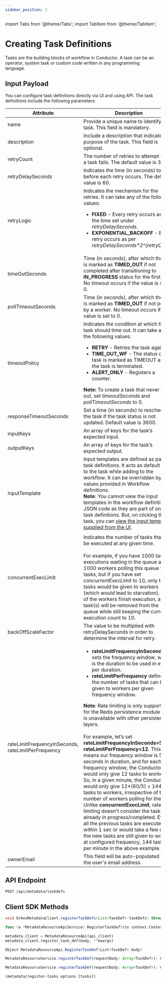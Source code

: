 ```yaml
---
sidebar_position: 2
---
```

import Tabs from '@theme/Tabs';
import TabItem from '@theme/TabItem';

# Creating Task Definitions

Tasks are the building blocks of workflow in Conductor. A task can be an operator, system task or custom code written in any programming language.

## Input Payload

You can configure task definitions directly via UI and using API. The task definitions include the following parameters:

| Attribute                                          | Description                                                                                                                                                                                                                                                                                                                                                                                                                                                                                                                                                                                                                                                                                                                                                                                                                                                                                                                                                                                                                                                                                              |
| -------------------------------------------------- | -------------------------------------------------------------------------------------------------------------------------------------------------------------------------------------------------------------------------------------------------------------------------------------------------------------------------------------------------------------------------------------------------------------------------------------------------------------------------------------------------------------------------------------------------------------------------------------------------------------------------------------------------------------------------------------------------------------------------------------------------------------------------------------------------------------------------------------------------------------------------------------------------------------------------------------------------------------------------------------------------------------------------------------------------------------------------------------------------------- |
| name                                               | Provide a unique name to identify the task. This field is mandatory.                                                                                                                                                                                                                                                                                                                                                                                                                                                                                                                                                                                                                                                                                                                                                                                                                                                                                                                                                                                                                                     |
| description                                        | Include a description that indicates the purpose of the task. This field is optional.                                                                                                                                                                                                                                                                                                                                                                                                                                                                                                                                                                                                                                                                                                                                                                                                                                                                                                                                                                                                                    |
| retryCount                                         | The number of retries to attempt when a task fails. The default value is 3.                                                                                                                                                                                                                                                                                                                                                                                                                                                                                                                                                                                                                                                                                                                                                                                                                                                                                                                                                                                                                              |
| retryDelaySeconds                                  | Indicates the time (in seconds) to wait before each retry occurs. The default value is 60.                                                                                                                                                                                                                                                                                                                                                                                                                                                                                                                                                                                                                                                                                                                                                                                                                                                                                                                                                                                                               |
| retryLogic                                         | Indicates the mechanism for the retries. It can take any of the following values:<ul><li>**FIXED** - Every retry occurs as per the time set under *retryDelaySeconds*.</li><li>**EXPONENTIAL_BACKOFF** - Every retry occurs as per <i>retryDelaySeconds*2^(retryCount)</i></li></ul>                                                                                                                                                                                                                                                                                                                                                                                                                                                                                                                                                                                                                                                                                                                                                                                                                     |
| timeOutSeconds                                     | Time (in seconds), after which the task is marked as **TIMED_OUT** if not completed after transitioning to **IN_PROGRESS** status for the first time. No timeout occurs if the value is set to 0.                                                                                                                                                                                                                                                                                                                                                                                                                                                                                                                                                                                                                                                                                                                                                                                                                                                                                                         |
| pollTimeoutSeconds                                 | Time (in seconds), after which the task is marked as **TIMED_OUT** if not polled by a worker. No timeout occurs if the value is set to 0.                                                                                                                                                                                                                                                                                                                                                                                                                                                                                                                                                                                                                                                                                                                                                                                                                                                                                                                                                                |
| timeoutPolicy                                      | Indicates the condition at which the task should time out. It can take any of the following values:<ul><li>**RETRY** - Retries the task again.</li><li>**TIME_OUT_WF** - The status of the task is marked as TIMEOUT and the task is terminated.</li><li>**ALERT_ONLY** - Registers a counter.</li></ul>**Note:** To create a task that never times out, set *timeoutSeconds* and *pollTimeoutSeconds* to 0.                                                                                                                                                                                                                                                                                                                                                                                                                                                                                                                                                                                                                                                                                             |
| responseTimeoutSeconds                             | Set a time (in seconds) to reschedule the task if the task status is not updated. Default value is 3600.                                                                                                                                                                                                                                                                                                                                                                                                                                                                                                                                                                                                                                                                                                                                                                                                                                                                                                                                                                                                 |
| inputKeys                                          | An array of keys for the task’s expected input.                                                                                                                                                                                                                                                                                                                                                                                                                                                                                                                                                                                                                                                                                                                                                                                                                                                                                                                                                                                                                                                          |
| outputKeys                                         | An array of keys for the task’s expected output.                                                                                                                                                                                                                                                                                                                                                                                                                                                                                                                                                                                                                                                                                                                                                                                                                                                                                                                                                                                                                                                         |
| inputTemplate                                      | Input templates are defined as part of task definitions. It acts as default input to the task while adding to the workflow. It can be overridden by values provided in Workflow definitions.<br/>**Note**: You cannot view the input templates in the workflow definition JSON code as they are part of only task definitions. But, on clicking the task, you can [view the input templates supplied from the UI](/content/developer-guides/passing-inputs-to-task-in-conductor#through-task-input-templates). 
                                                                                                                                                                                                                                                                                                                                                                                                                                                                                                                                                                                                                                                                                                                                                    |
| concurrentExecLimit                                | Indicates the number of tasks that can be executed at any given time. <br/><br/>For example, if you have 1000 task executions waiting in the queue and 1000 workers polling this queue for tasks, but if you have set *concurrentExecLimit* to 10, only ten tasks would be given to workers (which would lead to starvation). If any of the workers finish execution, a new task(s) will be removed from the queue while still keeping the current execution count to 10.                                                                                                                                                                                                                                                                                                                                                                                                                                                                                                                                                                                                                                |
| backOffScaleFactor                                 | The value to be multiplied with retryDelaySeconds in order to determine the interval for retry.                                                                                                                                                                                                                                                                                                                                                                                                                                                                                                                                                                                                                                                                                                                                                                                                                                                                                                                                                                                                          |
| rateLimitFrequencyInSeconds, rateLimitPerFrequency | <ul><li>**rateLimitFrequencyInSeconds** sets the frequency window, which is the duration to be used in events per duration.</li><li>**rateLimitPerFrequency** defines the number of tasks that can be given to workers per given frequency window.</li></ul>**Note**: Rate limiting is only supported for the Redis persistence module and is unavailable with other persistence layers.<br/><br/>For example, let’s set **rateLimitFrequencyInSeconds=5**, and **rateLimitPerFrequency=12**. This means our frequency window is 5 seconds in duration, and for each frequency window, the Conductor would only give 12 tasks to workers. So, in a given minute, the Conductor would only give 12*(60/5) = 144 tasks to workers, irrespective of the number of workers polling for the task.<br/>Unlike **concurrentExecLimit**, rate limiting doesn't consider the tasks already in progress/completed. Even if all the previous tasks are executed within 1 sec or would take a few days, the new tasks are still given to workers at configured frequency, 144 tasks per minute in the above example. |
| ownerEmail                                         | This field will be auto-populated with the user's email address.                                                                                                                                                                                                                                                                                                                                                                                                                                                                                                                                                                                                                                                                                                                                                                                                                                                                                                                                                                                                                                         |

## API Endpoint
```
POST /api/metadata/taskdefs
```

## Client SDK Methods

<Tabs>
<TabItem value="Java" label="Java">

```java
void OrkesMetadataClient.registerTaskDefs(List<TaskDef> taskDefs) throws ApiException
```

</TabItem>
<TabItem value="Golang" label="Golang">

```go
func (a *MetadataResourceApiService) RegisterTaskDef(ctx context.Context, body []model.TaskDef) (*http.Response, error)
```

</TabItem>
<TabItem value="Python" label="Python">

```python
metadata_client = MetadataResourceApi(api_client)
metadata_client.register_task_def(body, **kwargs)
```

</TabItem>
<TabItem value="CSharp" label="CSharp">

```csharp
Object MetadataResourceApi.RegisterTaskDef(List<TaskDef> body)
```

</TabItem>
<TabItem value="Javascript" label="Javascript">

```javascript
MetadataResourceService.registerTaskDef(requestBody: Array<TaskDef>): CancelablePromise<any>
```

</TabItem>
<TabItem value="Typescript" label="Typescript">

```typescript
MetadataResourceService.registerTaskDef(requestBody: Array<TaskDef>): CancelablePromise<any>
```

</TabItem>
<TabItem value="Clojure" label="Clojure">

```clojure
(metadata/register-tasks options [tasks])
```

</TabItem>
</Tabs>
